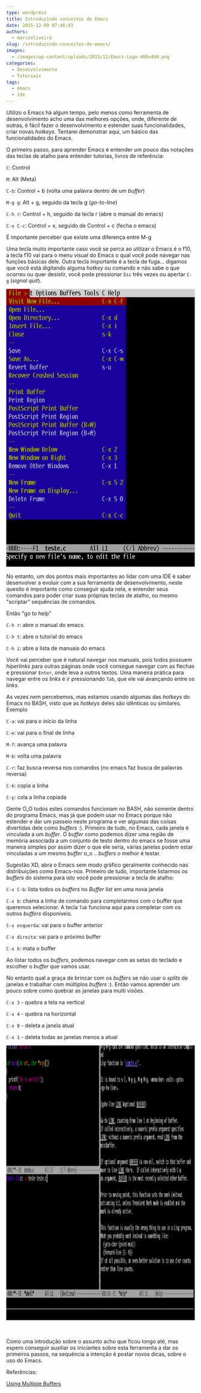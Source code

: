 ```yaml
---
type: wordpress
title: Introduzindo conceitos do Emacs
date: 2015-12-09 07:46:43
authors:
  - marcooliveira
slug: /introduzindo-conceitos-do-emacs/
images:
  - /images/wp-content/uploads/2015/12/Emacs-Logo-400x400.png
categories:
  - Desenvolvimento
  - Tutoriais
tags:
  - emacs
  - ide
---
```


Utilizo o Emacs há algum tempo, pelo menos como ferramenta de desenvolvimento acho uma das melhores opções, onde, diferente de outras, é fácil fazer o desenvolvimento e estender suas funcionalidades, criar novas <em>hotkeys</em>. Tentarei demonstrar aqui, um básico das funcionalidades do Emacs.

<!--more-->

O primeiro passo, para aprender Emacs é entender um pouco das notações das teclas de atalho para entender tutorias, livros de referência:

<code>C</code>: Control

<code>M</code>: Alt (Meta)

<code>C-b</code>: Control + b (volta uma palavra dentro de um <em>buffer</em>)

<code>M-g g</code>: Alt + g, seguido da tecla g (<em>go-to-line</em>)

<code>C-h r</code>: Control + h, seguido da tecla r (abre o manual do emacs)

<code>C-x C-c</code>: Control + x, seguido de Control + c (fecha o emacs)

É importante perceber que existe uma diferença entre M-g

Uma tecla muito importante caso você se perca ao utilizar o Emacs é o f10, a tecla f10 vai para o menu visual do Emacs o qual você pode navegar nas funções básicas dele. Outra tecla importante é a tecla de fuga... digamos que você está digitando alguma <em>hotkey</em> ou comando e não sabe o que ocorreu ou quer desistir, você pode pressionar <code>Esc</code> três vezes ou apertar <code>C-g</code> (<em>signal quit</em>).

<a href="/images/wp-content/uploads/2015/12/menuf10.png"><img class="aligncenter size-full wp-image-4259" src="/images/wp-content/uploads/2015/12/menuf10.png" alt="menuf10" width="626" height="742" /></a>

No entanto, um dos pontos mais importantes ao lidar com uma IDE é saber desenvolver a evoluir com a sua ferramenta de desenvolvimento, neste quesito é importante como conseguir ajuda nela, e entender seus comandos para poder criar suas próprias teclas de atalho, ou mesmo "scriptar" sequências de comandos.

Então "go to help"

<code>C-h r</code>: abre o manual do emacs

<code>C-h t</code>: abre o tutorial do emacs

<code>C-h i</code>: abre a lista de manuais do emacs

Você vai perceber que é natural navegar nos manuais, pois todos possuem <em>hiperlinks</em> para outras páginas onde você consegue navegar com as flechas e pressionar <code>Enter</code>, onde leva a outros textos. Uma maneira prática para navegar entre os <em>links</em> é ir pressionando <code>Tab</code>, que ele vai avançando entre os <em>links</em>.

As vezes nem percebemos, mas estamos usando algumas das <em>hotkeys</em> do Emacs no BASH, visto que as <em>hotkeys</em> deles são idênticas ou similares. Exemplo

<code>C-a</code>: vai para o início da linha

<code>C-e</code>: vai para o final de linha

<code>M-f</code>: avança uma palavra

<code>M-b</code>: volta uma palavra

<code>C-r</code>: faz busca reversa nos comandos (no emacs faz busca de palavras reversa)

<code>C-k</code>: copia a linha

<code>C-y</code>: cola a linha copiada

Gente O_O todos estes comandos funcionam no BASH, não somente dentro do programa Emacs, mas já que podem usar no Emacs porque não estender e dar um passeio neste programa e ver algumas das coisas divertidas dele como <em>buffers</em> :). Primeiro de tudo, no Emacs, cada janela é vinculada a um <em>buffer</em>. O <em>buffer</em> como podemos dizer uma região de memória associada a um conjunto de texto dentro do emacs se fosse uma maneira simples por assim dizer o que ele seria, várias janelas podem estar vinculadas a um mesmo <em>buffer</em> o_o .. <em>buffers</em> o melhor é testar.

Sugestão XD, abra o Emacs sem modo gráfico geralmente conhecido nas distribuições como Emacs-nox. Primeiro de tudo, importante listarmos os <em>buffers</em> do sistema para isto você pode pressionar a tecla de atalho:

<code>C-x C-b</code>: lista todos os <em>buffers</em> no *Buffer list* em uma nova janela

<code>C-x b</code>: chama a linha de comando para completarmos com o buffer que queremos selecionar. A tecla <code>Tab</code> funciona aqui para completar com os outros <em>buffers</em> disponíveis.

<code>C-x esquerda</code>: vai para o buffer anterior

<code>C-x direita</code>: vai para o próximo buffer

<code>C-x k</code>: mata o buffer

Ao listar todos os <em>buffers</em>, podemos navegar com as setas do teclado e escolher o <em>buffer</em> que vamos usar.

No entanto qual a graça de brincar com os <em>buffers</em> se não usar o <em>splits</em> de janelas e trabalhar com múltiplos <em>buffers</em> :). Então vamos aprender um pouco sobre como quebrar as janelas para multi visões.

<code>C-x 3</code> - quebra a tela na vertical

<code>C-x 4</code> - quebra na horizontal

<code>C-x 0</code> - deleta a janela atual

<code>C-x 1</code> - deleta todas as janelas menos a atual

<a href="/images/wp-content/uploads/2015/12/buffer-window.png"><img class="aligncenter size-full wp-image-4268" src="/images/wp-content/uploads/2015/12/buffer-window.png" alt="buffer-window" width="1358" height="734" /></a>

&nbsp;

Como uma introdução sobre o assunto acho que ficou longo até, mas espero conseguir auxiliar os iniciantes sobre esta ferramenta a dar os primeiros passos, na sequência a intenção é postar novos dicas, sobre o uso do Emacs.

Referências:

<a href="http://www.gnu.org/software/emacs/manual/html_node/emacs/Buffers.html" target="_blank">Using Multiple Buffers</a>

